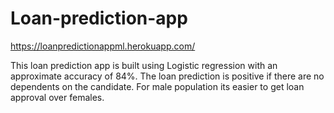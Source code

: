 # Loan-prediction-app
https://loanpredictionappml.herokuapp.com/

This loan prediction app is built using Logistic regression with an approximate accuracy of 84%. The loan prediction is positive if there are no dependents on the candidate. For male population its easier to get loan approval over females. 
